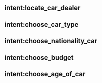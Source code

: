 ## intent:locate_car_dealer <!--The user would like to see the closest car dealer-->

## intent:choose_car_type <!--The user explains what kind of car he would like to buy-->

## intent:choose_nationality_car <!--The user explains a preference on nationality of the car he would like to buy-->

## intent:choose_budget <!--The user explains how much he would like to spend for a car-->

## intent:choose_age_of_car <!--The user explains a preference on the age of the car he would like to buy-->
